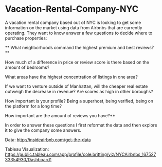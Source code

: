 # Vacation-Rental-Company-NYC
A vacation rental company based out of NYC is looking to get some information on the market using data from Airbnbs that are currently operating. They want to know answer a few questions to decide where to purchase properties:

**  What neighborhoods command the highest premium and best reviews? **

  How much of a difference in price or review score is there based on the amount of bedrooms? 

  What areas have the highest concentration of listings in one area?

  If we want to venture outside of Manhattan, will the cheaper real estate outweigh the decrease in revenue? Are scores as high in other boroughs?

  How important is your profile? Being a superhost, being verified, being on the platform for a long time?

  How important are the amount of reviews you have?**

In order to answer these questions I first reformat the data and then explore it to give the company some answers.

Data: http://insideairbnb.com/get-the-data

Tableau Visualization: https://public.tableau.com/app/profile/cole.britting/viz/NYCAirbnbs_16752733354930/Dashboard1
